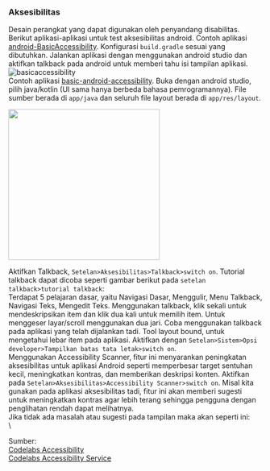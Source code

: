 ### Aksesibilitas
Desain perangkat yang dapat digunakan oleh penyandang disabilitas. Berikut aplikasi-aplikasi untuk test aksesibilitas android. 
Contoh aplikasi [android-BasicAccessibility](https://github.com/googlearchive/android-BasicAccessibility). 
Konfigurasi `build.gradle` sesuai yang dibutuhkan. Jalankan aplikasi dengan menggunakan android studio dan 
aktifkan talkback pada android untuk memberi tahu isi tampilan aplikasi.\
![basicaccessibility](https://github.com/Fourthten/praxis-academy/blob/master/novice/03-04/latihan/images/basicaccessibility.png)\
Contoh aplikasi [basic-android-accessibility](https://github.com/googlecodelabs/basic-android-accessibility/archive/master.zip). 
Buka dengan android studio, pilih java/kotlin (UI sama hanya berbeda bahasa pemrogramannya). 
File sumber berada di `app/java` dan seluruh file layout berada di `app/res/layout`. 

<img src="https://github.com/Fourthten/praxis-academy/blob/master/novice/03-04/latihan/record/accessibilitylayout.gif" width="300">

Aktifkan Talkback, `Setelan>Aksesibilitas>Talkback>switch on`. 
Tutorial talkback dapat dicoba seperti gambar berikut pada `setelan talkback>tutorial talkback`:\
![]()\
Terdapat 5 pelajaran dasar, yaitu Navigasi Dasar, Menggulir, Menu Talkback, Navigasi Teks, Mengedit Teks. 
Menggunakan talkback, klik sekali untuk mendeskripsikan item dan klik dua kali untuk memilih item. 
Untuk menggeser layar/scroll menggunakan dua jari. Coba menggunakan talkback pada aplikasi yang telah dijalankan tadi. 
Tool layout bound, untuk mengetahui lebar item pada aplikasi. Aktifkan dengan `Setelan>Sistem>Opsi developer>Tampilkan batas tata letak>switch on`.\
![]()\
Menggunakan Accessibility Scanner, fitur ini menyarankan peningkatan aksesibilitas untuk aplikasi Android seperti memperbesar target sentuhan kecil, 
meningkatkan kontras, dan memberikan deskripsi konten. Aktifkan pada `Setelan>Aksesibilitas>Accessibility Scanner>switch on`. 
Misal kita gunakan pada aplikasi aksesibilitas tadi, fitur ini akan memberi sugesti untuk meningkatkan kontras agar lebih terang 
sehingga pengguna dengan penglihatan rendah dapat melihatnya.\
![]()\
Jika tidak ada masalah atau sugesti pada tampilan maka akan seperti ini:\
![]()\


Sumber:\
[Codelabs Accessibility](https://codelabs.developers.google.com/codelabs/basic-android-accessibility/#0)\
[Codelabs Accessibility Service](https://codelabs.developers.google.com/codelabs/developing-android-a11y-service/#0)